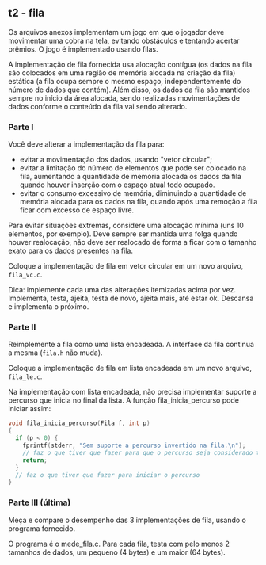 ## t2 - fila

Os arquivos anexos implementam um jogo em que o jogador deve movimentar uma cobra na tela, evitando obstáculos e tentando acertar prêmios.
O jogo é implementado usando filas.

A implementação de fila fornecida usa alocação contígua (os dados na fila são colocados em uma região de memória alocada na criação da fila) estática (a fila ocupa sempre o mesmo espaço, independentemente do número de dados que contém). Além disso, os dados da fila são mantidos sempre no início da área alocada, sendo realizadas movimentações de dados conforme o conteúdo da fila vai sendo alterado.

### Parte I

Você deve alterar a implementação da fila para:
- evitar a movimentação dos dados, usando "vetor circular";
- evitar a limitação do número de elementos que pode ser colocado na fila, aumentando a quantidade de memória alocada os dados da fila quando houver inserção com o espaço atual todo ocupado.
- evitar o consumo excessivo de memória, diminuindo a quantidade de memória alocada para os dados na fila, quando após uma remoção a fila ficar com excesso de espaço livre.

Para evitar situações extremas, considere uma alocação mínima (uns 10 elementos, por exemplo). Deve sempre ser mantida uma folga quando houver realocação, não deve ser realocado de forma a ficar com o tamanho exato para os dados presentes na fila.

Coloque a implementação de fila em vetor circular em um novo arquivo, `fila_vc.c`.

Dica: implemente cada uma das alterações itemizadas acima por vez. Implementa, testa, ajeita, testa de novo, ajeita mais, até estar ok. Descansa e implementa o próximo.

### Parte II

Reimplemente a fila como uma lista encadeada.
A interface da fila continua a mesma (`fila.h` não muda).

Coloque a implementação de fila em lista encadeada em um novo arquivo, `fila_le.c`.

Na implementação com lista encadeada, não precisa implementar suporte a percurso que inicia no final da lista.
A função fila_inicia_percurso pode iniciar assim:
```c
void fila_inicia_percurso(Fila f, int p)
{
  if (p < 0) {
    fprintf(stderr, "Sem suporte a percurso invertido na fila.\n");
    // faz o que tiver que fazer para que o percurso seja considerado terminado
    return;
  }
  // faz o que tiver que fazer para iniciar o percurso
}
```

### Parte III (última)

Meça e compare o desempenho das 3 implementações de fila, usando o programa fornecido.

O programa é o mede_fila.c.
Para cada fila, testa com pelo menos 2 tamanhos de dados, um pequeno (4 bytes) e um maior (64 bytes).
